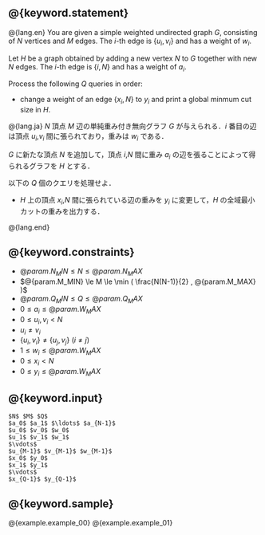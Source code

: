 ## @{keyword.statement}

@{lang.en}
You are given a simple weighted undirected graph $G$, consisting of $N$ vertices and $M$ edges.
The $i$-th edge is $\lbrace u_i, v_i \rbrace$ and has a weight of $w_i$.

Let $H$ be a graph obtained by adding a new vertex $N$ to $G$ together with new $N$ edges.
The $i$-th edge is $\lbrace i, N \rbrace$ and has a weight of $a_i$.

Process the following $Q$ queries in order:

- change a weight of an edge $\lbrace x_i,N \rbrace$ to $y_i$ and print a global minmum cut size in $H$.

@{lang.ja}
$N$ 頂点 $M$ 辺の単純重み付き無向グラフ $G$ が与えられる．$i$ 番目の辺は頂点 $u_i$,$v_i$ 間に張られており，重みは $w_i$ である．

$G$ に新たな頂点 $N$ を追加して，頂点 $i$,$N$ 間に重み $a_i$ の辺を張ることによって得られるグラフを $H$ とする．

以下の $Q$ 個のクエリを処理せよ．

- $H$ 上の頂点 $x_i$,$N$ 間に張られている辺の重みを $y_i$ に変更して，$H$ の全域最小カットの重みを出力する．

@{lang.end}


## @{keyword.constraints}

- $@{param.N_MIN} \le N \le @{param.N_MAX}$
- $@{param.M_MIN} \le M \le \min ( \frac{N(N-1)}{2} , @{param.M_MAX} )$
- $@{param.Q_MIN} \le Q \le @{param.Q_MAX}$
- $0 \le a_i \le @{param.W_MAX}$
- $0 \le u_i, v_i \lt N$
- $u_i \neq v_i$
- $\lbrace u_i, v_i \rbrace \neq \lbrace u_j, v_j \rbrace \  (i \neq j)$
- $1 \le w_i \le @{param.W_MAX}$
- $0 \le x_i \lt N$
- $0 \le y_i \le @{param.W_MAX}$

## @{keyword.input}

~~~
$N$ $M$ $Q$
$a_0$ $a_1$ $\ldots$ $a_{N-1}$
$u_0$ $v_0$ $w_0$
$u_1$ $v_1$ $w_1$
$\vdots$
$u_{M-1}$ $v_{M-1}$ $w_{M-1}$
$x_0$ $y_0$
$x_1$ $y_1$
$\vdots$
$x_{Q-1}$ $y_{Q-1}$
~~~

## @{keyword.sample}

@{example.example_00}
@{example.example_01}
